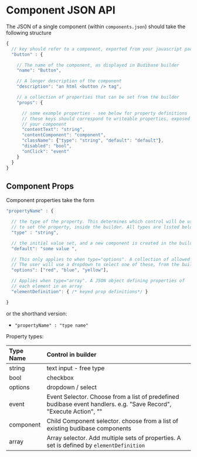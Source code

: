 # Component JSON API

The JSON of a single component \(within `components.json`\) should take the following structure

```javascript
{
  // key should refer to a component, exported from your javascript package 
  "button" : {

    // The name of the component, as displayed in Budibase builder 
    "name": "Button", 

    // A longer description of the component 
    "description": "an html <button /> tag",

    // a collection of properties that can be set from the builder 
    "props": {

      // some example properties - see below for property definitions 
      // these keys should correspond to writeable properties, exposed by
      // your component 
      "contentText": "string",
      "contentComponent": "component",
      "className": {"type": "string", "default": "default"},
      "disabled": "bool",
      "onClick": "event"
    }
  }
}
```

## Component Props

Component properties take the form

```javascript
"propertyName" : { 

  // the type of the property. This determines which control will be used 
  // to set the property, inside the builder. All types are listed below 
  "type" : "string", 

  // the initial value set, and a new component is created in the builder 
  "default": "some value ",

  // This only applies to when type="options". A collection of allowed values.
  // The user will use a dropdown to select one of these, from the builder
  "options": ["red", "blue", "yellow"],

  // Applies when type="array". A JSON object defining properties of 
  // each element in an array
  "elementDefinition": { /* keyed prop definitions*/ }

}
```

or the shorthand version:

* `"propertyName" : "type name"` 

Property types:

| Type Name | Control in builder |
| :--- | :--- |
| string | text input - free type |
| bool | checkbox |
| options | dropdown / select |
| event | Event Selector. Choose from a list of predefined budibase event handlers. e.g. "Save Record", "Execute Action", "" |
| component | Child Component selector. choose from a list of existing budibase components |
| array | Array selector. Add multiple sets of properties. A set is defined by `elementDefinition` |

